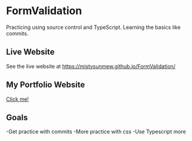 # FormValidation
Practicing using source control and TypeScript. Learning the basics like commits.

## Live Website
See the live website at https://mistysunmew.github.io/FormValidation/ 

## My Portfolio Website  
[Click me!](https://michaelforbesportfolio.netlify.app/)
 
## Goals 
-Get practice with commits
-More practice with css
-Use Typescript more
